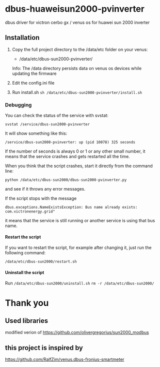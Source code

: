 # dbus-huaweisun2000-pvinverter
dbus driver for victron cerbo gx / venus os for huawei sun 2000 inverter


## Installation

1. Copy the full project directory to the /data/etc folder on your venus:

   - /data/etc/dbus-sun2000-pvinverter/

   Info: The /data directory persists data on venus os devices while updating the firmware

2. Edit the config.ini file
    
3. Run install.sh
   `sh /data/etc/dbus-sun2000-pvinverter/install.sh`

### Debugging

You can check the status of the service with svstat:

`svstat /service/dbus-sun2000-pvinverter`

It will show something like this:

`/service/dbus-sun2000-pvinverter: up (pid 10078) 325 seconds`

If the number of seconds is always 0 or 1 or any other small number, it means that the service crashes and gets restarted all the time.

When you think that the script crashes, start it directly from the command line:

`python /data/etc/dbus-sun2000/dbus-sun2000-pvinverter.py`

and see if it throws any error messages.

If the script stops with the message

`dbus.exceptions.NameExistsException: Bus name already exists: com.victronenergy.grid"`

it means that the service is still running or another service is using that bus name.

#### Restart the script

If you want to restart the script, for example after changing it, just run the following command:

`/data/etc/dbus-sun2000/restart.sh`

#### Uninstall the script

Run
`/data/etc/dbus-sun2000/uninstall.sh`
`rm -r /data/etc/dbus-sun2000/`

# Thank you
## Used libraries
modified verion of https://github.com/olivergregorius/sun2000_modbus

## this project is inspired by 
https://github.com/RalfZim/venus.dbus-fronius-smartmeter
